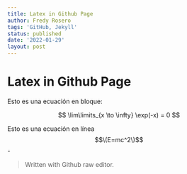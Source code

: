 ```yaml
---
title: Latex in Github Page
author: Fredy Rosero
tags: 'GitHub, Jekyll'
status: published
date: '2022-01-29'
layout: post
---
```

# Latex in Github Page

Esto es una ecuación en bloque:

$$
\lim\limits_{x \to \infty} \exp(-x) = 0
$$

Esto es una ecuación en línea $$\(E=mc^2\)$$-


> Written with Github raw editor.
